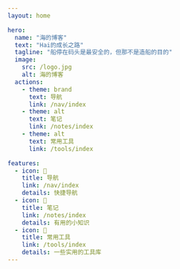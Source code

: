 ```yaml
---
layout: home

hero:
  name: "海的博客"
  text: "Hai的成长之路"
  tagline: "船停在码头是最安全的，但那不是造船的目的"
  image:
    src: /logo.jpg
    alt: 海的博客
  actions:
    - theme: brand
      text: 导航
      link: /nav/index
    - theme: alt
      text: 笔记
      link: /notes/index
    - theme: alt
      text: 常用工具
      link: /tools/index

features:
  - icon: 🧭
    title: 导航
    link: /nav/index
    details: 快捷导航
  - icon: 📘
    title: 笔记
    link: /notes/index
    details: 有用的小知识
  - icon: 🧰
    title: 常用工具
    link: /tools/index
    details: 一些实用的工具库
---
```

